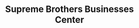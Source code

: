 ---
title: "Supreme Brothers Businesses Center"
url: /ganta/supreme-brothers-businesses-center/
shop: convenience
---